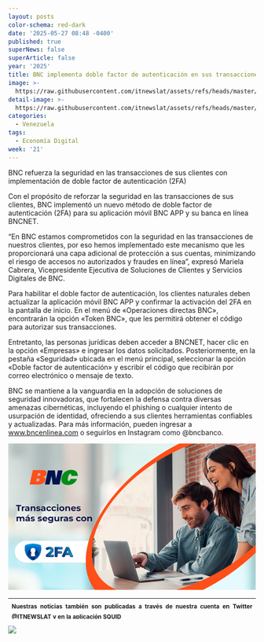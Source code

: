 ```yaml
---
layout: posts
color-schema: red-dark
date: '2025-05-27 08:48 -0400'
published: true
superNews: false
superArticle: false
year: '2025'
title: BNC implementa doble factor de autenticación en sus transacciones
image: >-
  https://raw.githubusercontent.com/itnewslat/assets/refs/heads/master/img/540x320/BNC-2FA-p.jpg
detail-image: >-
  https://raw.githubusercontent.com/itnewslat/assets/refs/heads/master/img/1024x680/BNC-2FA-g.jpg
categories:
  - Venezuela
tags:
  - Economía Digital
week: '21'
---
```

BNC refuerza la seguridad en las transacciones de sus clientes con implementación de doble factor de autenticación (2FA)

Con el propósito de reforzar la seguridad en las transacciones de sus clientes, BNC implementó un nuevo método de doble factor de autenticación (2FA) para su aplicación móvil BNC APP y su banca en línea BNCNET.

“En BNC estamos comprometidos con la seguridad en las transacciones  de nuestros clientes, por eso hemos implementado este mecanismo que les proporcionará una capa adicional de protección a sus cuentas, minimizando el riesgo de accesos no autorizados y fraudes en línea”, expresó Mariela Cabrera, Vicepresidente Ejecutiva de Soluciones de Clientes y Servicios Digitales de BNC. 

Para habilitar el doble factor de autenticación, los clientes naturales deben actualizar la aplicación móvil BNC APP y confirmar la activación del 2FA en la pantalla de inicio. En el menú de «Operaciones directas BNC», encontrarán la opción «Token BNC», que les permitirá obtener el código para autorizar sus transacciones. 

Entretanto, las personas jurídicas deben acceder a BNCNET, hacer clic en la opción «Empresas» e ingresar los datos solicitados. Posteriormente, en la pestaña «Seguridad» ubicada en el menú principal, seleccionar la opción «Doble factor de autenticación» y escribir el código que recibirán por correo electrónico o mensaje de texto. 

BNC se mantiene a la vanguardia en la adopción de soluciones de seguridad innovadoras, que fortalecen la defensa contra diversas amenazas cibernéticas, incluyendo el phishing o cualquier intento de usurpación de identidad, ofreciendo a sus clientes herramientas confiables y actualizadas. Para más información, pueden ingresar a www.bncenlinea.com  o seguirlos en Instagram como @bncbanco. 

![](https://raw.githubusercontent.com/itnewslat/assets/refs/heads/master/img/540x320/BNC-2FA-p.jpg)

<table style="height: 42px;" width="569">
<tbody>
<tr>
<td style="text-align: justify;"><sub><strong>Nuestras noticias también son publicadas a través de nuestra cuenta en Twitter <a href="https://twitter.com/itnewslat?lang=es">@ITNEWSLAT</a> y en la aplicación <a href="https://squidapp.co/en/">SQUID</a></strong></sub></td>
</tr>
</tbody>
</table>

<img src="https://tracker.metricool.com/c3po.jpg?hash=56f88a41e39ab42c063cc51676587a04"/>
